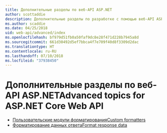 ```yaml
---
title: Дополнительные разделы по веб-API ASP.NET
author: scottaddie
description: Дополнительные разделы по разработке с помощью веб-API ASP.NET Core.
ms.author: scaddie
ms.date: 04/25/2018
uid: web-api/advanced/index
ms.openlocfilehash: bf979d51fb0a50faf9dc8e28f471d228b7945a8d
ms.sourcegitcommit: 661d30492d5ef7bbca4f7e709f40d8f3309d2dac
ms.translationtype: HT
ms.contentlocale: ru-RU
ms.lasthandoff: 07/10/2018
ms.locfileid: "37938450"
---
```

# <a name="advanced-topics-for-aspnet-core-web-api"></a><span data-ttu-id="2e6a6-103">Дополнительные разделы по веб-API ASP.NET</span><span class="sxs-lookup"><span data-stu-id="2e6a6-103">Advanced topics for ASP.NET Core Web API</span></span>

* [<span data-ttu-id="2e6a6-104">Пользовательские модули форматирования</span><span class="sxs-lookup"><span data-stu-id="2e6a6-104">Custom formatters</span></span>](xref:web-api/advanced/custom-formatters)
* [<span data-ttu-id="2e6a6-105">Форматирование данных ответа</span><span class="sxs-lookup"><span data-stu-id="2e6a6-105">Format response data</span></span>](xref:web-api/advanced/formatting)
